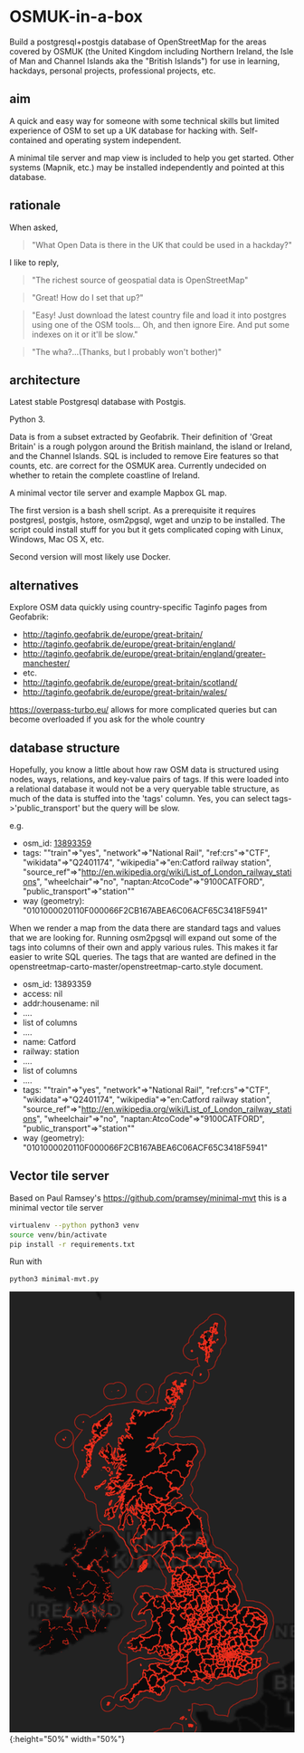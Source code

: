 # OSMUK-in-a-box
Build a postgresql+postgis database of OpenStreetMap for the areas covered by OSMUK (the United Kingdom including Northern Ireland, the Isle of Man and Channel Islands aka the "British Islands") for use in learning, hackdays, personal projects, professional projects, etc.

## aim
A quick and easy way for someone with some technical skills but limited experience of OSM to set up a UK database for hacking with. Self-contained and operating system independent.

A minimal tile server and map view is included to help you get started. Other systems (Mapnik, etc.) may be installed independently and pointed at this database.

## rationale
When asked,
> "What Open Data is there in the UK that could be used in a hackday?"

I like to reply,

> "The richest source of geospatial data is OpenStreetMap"

> "Great! How do I set that up?"

> "Easy! Just download the latest country file and load it into postgres using one of the OSM tools... Oh, and then ignore Eire. And put some indexes on it or it'll be slow."

> "The wha?...(Thanks, but I probably won't bother)"

## architecture
Latest stable Postgresql database with Postgis.

Python 3.

Data is from a subset extracted by Geofabrik. Their definition of 'Great Britain' is a rough polygon around the British mainland, the island or Ireland, and the Channel Islands. SQL is included to remove Eire features so that counts, etc. are correct for the OSMUK area. Currently undecided on whether to retain the complete coastline of Ireland.

A minimal vector tile server and example Mapbox GL map.

The first version is a bash shell script. As a prerequisite it requires postgresl, postgis, hstore, osm2pgsql, wget and unzip to be installed. The script could install stuff for you but it gets complicated coping with Linux, Windows, Mac OS X, etc.

Second version will most likely use Docker.

## alternatives
Explore OSM data quickly using country-specific Taginfo pages from Geofabrik:

* http://taginfo.geofabrik.de/europe/great-britain/
* http://taginfo.geofabrik.de/europe/great-britain/england/
* http://taginfo.geofabrik.de/europe/great-britain/england/greater-manchester/
* etc.
* http://taginfo.geofabrik.de/europe/great-britain/scotland/
* http://taginfo.geofabrik.de/europe/great-britain/wales/

https://overpass-turbo.eu/ allows for more complicated queries but can become overloaded if you ask for the whole country

## database structure
Hopefully, you know a little about how raw OSM data is structured using nodes, ways, relations, and key-value pairs of tags. If this were loaded into a relational database it would not be a very queryable table structure, as much of the data is stuffed into the 'tags' column. Yes, you can select tags->'public_transport' but the query will be slow.

e.g.
* osm_id: [13893359](https://www.openstreetmap.org/node/13893359)
* tags: ""train"=>"yes", "network"=>"National Rail", "ref:crs"=>"CTF", "wikidata"=>"Q2401174", "wikipedia"=>"en:Catford railway station", "source_ref"=>"http://en.wikipedia.org/wiki/List_of_London_railway_stations", "wheelchair"=>"no", "naptan:AtcoCode"=>"9100CATFORD", "public_transport"=>"station""
* way (geometry): "0101000020110F000066F2CB167ABEA6C06ACF65C3418F5941"

When we render a map from the data there are standard tags and values that we are looking for. Running osm2pgsql will expand out some of the tags into columns of their own and apply various rules. This makes it far easier to write SQL queries. The tags that are wanted are defined in the openstreetmap-carto-master/openstreetmap-carto.style document.

* osm_id: 13893359
* access: nil
* addr:housename: nil
* ....
* list of columns
* ....
* name: Catford
* railway: station
* ....
* list of columns
* ....
* tags: ""train"=>"yes", "network"=>"National Rail", "ref:crs"=>"CTF", "wikidata"=>"Q2401174", "wikipedia"=>"en:Catford railway station", "source_ref"=>"http://en.wikipedia.org/wiki/List_of_London_railway_stations", "wheelchair"=>"no", "naptan:AtcoCode"=>"9100CATFORD", "public_transport"=>"station""
* way (geometry): "0101000020110F000066F2CB167ABEA6C06ACF65C3418F5941"

## Vector tile server
Based on Paul Ramsey's https://github.com/pramsey/minimal-mvt this is a minimal vector tile server

```sh
virtualenv --python python3 venv
source venv/bin/activate
pip install -r requirements.txt
```

Run with
```sh
python3 minimal-mvt.py
```

![Screenshot of Mapbox GL Example](mapbox-gl.png){:height="50%" width="50%"}

